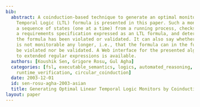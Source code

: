 ```yaml
---
bib:
  abstract: A coinduction-based technique to generate an optimal monitor from a Linear
    Temporal Logic (LTL) formula is presented in this paper. Such a monitor receives
    a sequence of states (one at a time) from a running process, checks them against
    a requirements specification expressed as an LTL formula, and determines whether
    the formula has been violated or validated. It can also say whether the LTL formula
    is not monitorable any longer, i.e., that the formula can in the future neither
    be violated nor be validated. A Web interface for the presented algorithm adapted
    to extended regular expressions is available.
  authors: [Koushik Sen, Grigore Rosu, Gul Agha]
  categories: [fsl, executable_semantics, logics, automated_reasoning, rewrite_logic,
    runtime_verification, circular_coinduction]
  date: 2003-12-01
  id: sen-rosu-agha-2003-asian
  title: Generating Optimal Linear Temporal Logic Monitors by Coinduction
layout: paper
---
```

